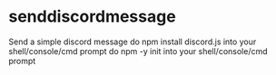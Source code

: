 # senddiscordmessage
Send a simple discord message
do npm install discord.js into your shell/console/cmd prompt
do npm -y init into your shell/console/cmd prompt
